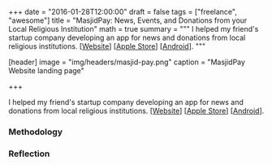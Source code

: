 +++
date = "2016-01-28T12:00:00"
draft = false
tags = ["freelance", "awesome"]
title = "MasjidPay: News, Events, and Donations from your Local Religious Institution"
math = true
summary = """
I helped my friend's startup company developing an app for news and donations from local religious institutions. [[Website](https://masjidpay.com/)] [[Apple Store](https://itunes.apple.com/us/app/masjidpay/id1109868571?mt=8)] [[Android](https://play.google.com/store/apps/details?id=com.abangfadli.masjidpay&hl=en)].
"""

[header]
image = "img/headers/masjid-pay.png"
caption = "MasjidPay Website landing page"

+++

I helped my friend's startup company developing an app for news and donations from local religious institutions. [[Website](https://masjidpay.com/)] [[Apple Store](https://itunes.apple.com/us/app/masjidpay/id1109868571?mt=8)] [[Android](https://play.google.com/store/apps/details?id=com.abangfadli.masjidpay&hl=en)].

### Methodology

### Reflection
